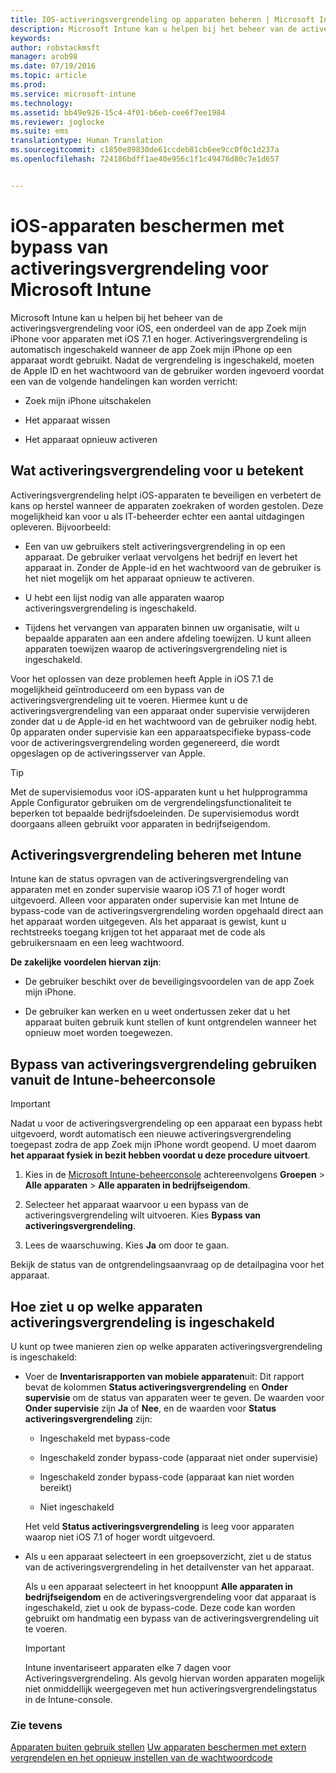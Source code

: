 ```yaml
---
title: IOS-activeringsvergrendeling op apparaten beheren | Microsoft Intune
description: Microsoft Intune kan u helpen bij het beheer van de activeringsvergrendeling voor iOS, een onderdeel van de app Zoek mijn iPhone voor apparaten met iOS 7.1 en hoger.
keywords: 
author: robstackmsft
manager: arob98
ms.date: 07/19/2016
ms.topic: article
ms.prod: 
ms.service: microsoft-intune
ms.technology: 
ms.assetid: bb49e926-15c4-4f01-b6eb-cee6f7ee1984
ms.reviewer: joglocke
ms.suite: ems
translationtype: Human Translation
ms.sourcegitcommit: c1850e89830de61ccdeb81cb6ee9cc0f0c1d237a
ms.openlocfilehash: 724186bdff1ae40e956c1f1c49476d80c7e1d657


---
```


# iOS-apparaten beschermen met bypass van activeringsvergrendeling voor Microsoft Intune
Microsoft Intune kan u helpen bij het beheer van de activeringsvergrendeling voor iOS, een onderdeel van de app Zoek mijn iPhone voor apparaten met iOS 7.1 en hoger. Activeringsvergrendeling is automatisch ingeschakeld wanneer de app Zoek mijn iPhone op een apparaat wordt gebruikt. Nadat de vergrendeling is ingeschakeld, moeten de Apple ID en het wachtwoord van de gebruiker worden ingevoerd voordat een van de volgende handelingen kan worden verricht:

-   Zoek mijn iPhone uitschakelen

-   Het apparaat wissen

-   Het apparaat opnieuw activeren

## Wat activeringsvergrendeling voor u betekent
Activeringsvergrendeling helpt iOS-apparaten te beveiligen en verbetert de kans op herstel wanneer de apparaten zoekraken of worden gestolen. Deze mogelijkheid kan voor u als IT-beheerder echter een aantal uitdagingen opleveren. Bijvoorbeeld:

-   Een van uw gebruikers stelt activeringsvergrendeling in op een apparaat. De gebruiker verlaat vervolgens het bedrijf en levert het apparaat in. Zonder de Apple-id en het wachtwoord van de gebruiker is het niet mogelijk om het apparaat opnieuw te activeren.

-   U hebt een lijst nodig van alle apparaten waarop activeringsvergrendeling is ingeschakeld.

-   Tijdens het vervangen van apparaten binnen uw organisatie, wilt u bepaalde apparaten aan een andere afdeling toewijzen. U kunt alleen apparaten toewijzen waarop de activeringsvergrendeling niet is ingeschakeld.

Voor het oplossen van deze problemen heeft Apple in iOS 7.1 de mogelijkheid geïntroduceerd om een bypass van de activeringsvergrendeling uit te voeren. Hiermee kunt u de activeringsvergrendeling van een apparaat onder supervisie verwijderen zonder dat u de Apple-id en het wachtwoord van de gebruiker nodig hebt. 0p apparaten onder supervisie kan een apparaatspecifieke bypass-code voor de activeringsvergrendeling worden gegenereerd, die wordt opgeslagen op de activeringsserver van Apple.

> [!TIP]
> Met de supervisiemodus voor iOS-apparaten kunt u het hulpprogramma Apple Configurator gebruiken om de vergrendelingsfunctionaliteit te beperken tot bepaalde bedrijfsdoeleinden. De supervisiemodus wordt doorgaans alleen gebruikt voor apparaten in bedrijfseigendom.

## Activeringsvergrendeling beheren met Intune
Intune kan de status opvragen van de activeringsvergrendeling van apparaten met en zonder supervisie waarop iOS 7.1 of hoger wordt uitgevoerd. Alleen voor apparaten onder supervisie kan met Intune de bypass-code van de activeringsvergrendeling worden opgehaald direct aan het apparaat worden uitgegeven. Als het apparaat is gewist, kunt u rechtstreeks toegang krijgen tot het apparaat met de code als gebruikersnaam en een leeg wachtwoord.

**De zakelijke voordelen hiervan zijn**:

-   De gebruiker beschikt over de beveiligingsvoordelen van de app Zoek mijn iPhone.

-   De gebruiker kan werken en u weet ondertussen zeker dat u het apparaat buiten gebruik kunt stellen of kunt ontgrendelen wanneer het opnieuw moet worden toegewezen.

## Bypass van activeringsvergrendeling gebruiken vanuit de Intune-beheerconsole
> [!IMPORTANT]
> Nadat u voor de activeringsvergrendeling op een apparaat een bypass hebt uitgevoerd, wordt automatisch een nieuwe activeringsvergrendeling toegepast zodra de app Zoek mijn iPhone wordt geopend. U moet daarom **het apparaat fysiek in bezit hebben voordat u deze procedure uitvoert**.

1.  Kies in de [Microsoft Intune-beheerconsole](https://manage.microsoft.com) achtereenvolgens **Groepen** &gt; **Alle apparaten** &gt; **Alle apparaten in bedrijfseigendom**.

2.  Selecteer het apparaat waarvoor u een bypass van de activeringsvergrendeling wilt uitvoeren. Kies **Bypass van activeringsvergrendeling**.

3.  Lees de waarschuwing. Kies **Ja** om door te gaan.

Bekijk de status van de ontgrendelingsaanvraag op de detailpagina voor het apparaat.

## Hoe ziet u op welke apparaten activeringsvergrendeling is ingeschakeld
U kunt op twee manieren zien op welke apparaten activeringsvergrendeling is ingeschakeld:

-   Voer de **Inventarisrapporten van mobiele apparaten**uit: Dit rapport bevat de kolommen **Status activeringsvergrendeling** en **Onder supervisie** om de status van apparaten weer te geven. De waarden voor **Onder supervisie** zijn **Ja** of **Nee**, en de waarden voor **Status activeringsvergrendeling** zijn:

    -   Ingeschakeld met bypass-code

    -   Ingeschakeld zonder bypass-code (apparaat niet onder supervisie)

    -   Ingeschakeld zonder bypass-code (apparaat kan niet worden bereikt)

    -   Niet ingeschakeld

    Het veld **Status activeringsvergrendeling** is leeg voor apparaten waarop niet iOS 7.1 of hoger wordt uitgevoerd.

-   Als u een apparaat selecteert in een groepsoverzicht, ziet u de status van de activeringsvergrendeling in het detailvenster van het apparaat.

    Als u een apparaat selecteert in het knooppunt **Alle apparaten in bedrijfseigendom** en de activeringsvergrendeling voor dat apparaat is ingeschakeld, ziet u ook de bypass-code. Deze code kan worden gebruikt om handmatig een bypass van de activeringsvergrendeling uit te voeren.

    > [!IMPORTANT]
    >Intune inventariseert apparaten elke 7 dagen voor Activeringsvergrendeling. Als gevolg hiervan worden apparaten mogelijk niet onmiddellijk weergegeven met hun activeringsvergrendelingstatus in de Intune-console.


### Zie tevens
[Apparaten buiten gebruik stellen](retire-devices-from-microsoft-intune-management.md)
[Uw apparaten beschermen met extern vergrendelen en het opnieuw instellen van de wachtwoordcode](use-remote-lock-and-passcode-reset-in-microsoft-intune.md)



<!--HONumber=Jul16_HO3-->


